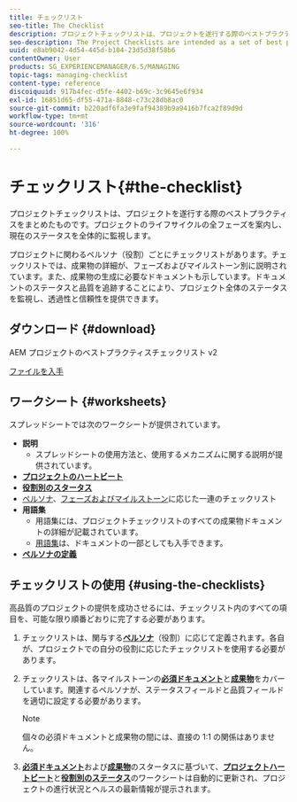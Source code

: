 ```yaml
---
title: チェックリスト
seo-title: The Checklist
description: プロジェクトチェックリストは、プロジェクトを遂行する際のベストプラクティスをまとめたものです。プロジェクトのライフサイクルの全フェーズを案内し、現在のステータスを全体的に監視します。
seo-description: The Project Checklists are intended as a set of best practices for project delivery. They guide you through all phases of the project life cycle and provide high level monitoring of your current status.
uuid: e8ab9042-4d54-445d-b104-23d5d38f58b6
contentOwner: User
products: SG_EXPERIENCEMANAGER/6.5/MANAGING
topic-tags: managing-checklist
content-type: reference
discoiquuid: 917b4fec-d5fe-4402-b69c-3c9645e6f934
exl-id: 16851d65-df55-471a-8848-c73c28db8ac0
source-git-commit: b220adf6fa3e9faf94389b9a9416b7fca2f89d9d
workflow-type: tm+mt
source-wordcount: '316'
ht-degree: 100%

---
```


# チェックリスト{#the-checklist}

プロジェクトチェックリストは、プロジェクトを遂行する際のベストプラクティスをまとめたものです。プロジェクトのライフサイクルの全フェーズを案内し、現在のステータスを全体的に監視します。

プロジェクトに関わるペルソナ（役割）ごとにチェックリストがあります。チェックリストでは、成果物の詳細が、フェーズおよびマイルストーン別に説明されています。また、成果物の生成に必要なドキュメントも示しています。ドキュメントのステータスと品質を追跡することにより、プロジェクト全体のステータスを監視し、透過性と信頼性を提供できます。

## ダウンロード {#download}

AEM プロジェクトのベストプラクティスチェックリスト v2

[ファイルを入手](assets/aem_project_bp_checklistv2-65.xlsx)

## ワークシート {#worksheets}

スプレッドシートでは次のワークシートが提供されています。

* **説明**
   * スプレッドシートの使用方法と、使用するメカニズムに関する説明が提供されています。
* **[プロジェクトのハートビート](/help/managing/best-practices.md#project-heartbeat-dashboard)**
* **[役割別のスタータス](/help/managing/best-practices.md#status-by-role)**
* [ペルソナ](/help/managing/best-practices.md#persona)、[フェーズおよびマイルストーン](/help/managing/best-practices.md#phases-and-milestones)に応じた一連のチェックリスト
* **用語集**
   * 用語集には、プロジェクトチェックリストのすべての成果物ドキュメントの詳細が記載されています。
   * [用語集](/help/managing/best-practices-glossary.md)は、ドキュメントの一部としても入手できます。
* **[ペルソナの定義](/help/managing/best-practices.md#persona)**

## チェックリストの使用 {#using-the-checklists}

高品質のプロジェクトの提供を成功させるには、チェックリスト内のすべての項目を、可能な限り順番どおりに完了する必要があります。

1. チェックリストは、関与する&#x200B;**[ペルソナ](/help/managing/best-practices.md#persona)**（役割）に応じて定義されます。各自が、プロジェクトでの自分の役割に応じたチェックリストを使用する必要があります。
1. チェックリストは、各マイルストーンの&#x200B;**[必須ドキュメント](/help/managing/best-practices.md#required-documents)**&#x200B;と&#x200B;**[成果物](/help/managing/best-practices.md#deliverables)**&#x200B;をカバーしています。関連するペルソナが、ステータスフィールドと品質フィールドを適切に設定する必要があります。

   >[!NOTE]
   >
   >個々の必須ドキュメントと成果物の間には、直接の 1:1 の関係はありません。

1. **[必須ドキュメント](/help/managing/best-practices.md#required-documents)**&#x200B;および&#x200B;**[成果物](/help/managing/best-practices.md#deliverables)**&#x200B;のスタータスに基づいて、**[プロジェクトハートビート](/help/managing/best-practices.md#project-heartbeat-dashboard)**&#x200B;と&#x200B;**[役割別のステータス](/help/managing/best-practices.md#status-by-role)**&#x200B;のワークシートは自動的に更新され、プロジェクトの進行状況とヘルスの最新情報が提示されます。

